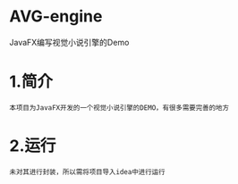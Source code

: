 # AVG-engine
JavaFX编写视觉小说引擎的Demo

# 1.简介
    本项目为JavaFX开发的一个视觉小说引擎的DEMO，有很多需要完善的地方
	
# 2.运行
	未对其进行封装，所以需将项目导入idea中进行运行
